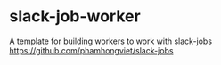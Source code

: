 # slack-job-worker
A template for building workers to work with slack-jobs https://github.com/phamhongviet/slack-jobs
